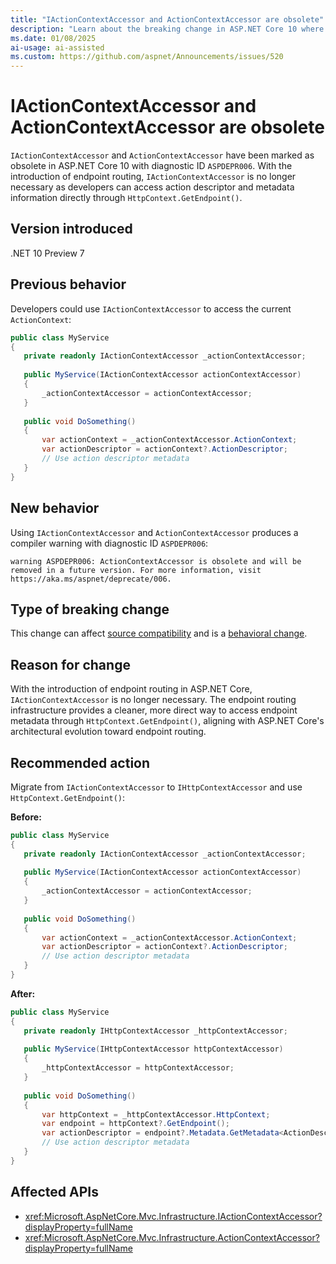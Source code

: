 ```yaml
---
title: "IActionContextAccessor and ActionContextAccessor are obsolete"
description: "Learn about the breaking change in ASP.NET Core 10 where IActionContextAccessor and ActionContextAccessor are marked as obsolete."
ms.date: 01/08/2025
ai-usage: ai-assisted
ms.custom: https://github.com/aspnet/Announcements/issues/520
---
```


# IActionContextAccessor and ActionContextAccessor are obsolete

`IActionContextAccessor` and `ActionContextAccessor` have been marked as obsolete in ASP.NET Core 10 with diagnostic ID `ASPDEPR006`. With the introduction of endpoint routing, `IActionContextAccessor` is no longer necessary as developers can access action descriptor and metadata information directly through `HttpContext.GetEndpoint()`.

## Version introduced

.NET 10 Preview 7

## Previous behavior

Developers could use `IActionContextAccessor` to access the current `ActionContext`:

```csharp
public class MyService
{
   private readonly IActionContextAccessor _actionContextAccessor;
   
   public MyService(IActionContextAccessor actionContextAccessor)
   {
       _actionContextAccessor = actionContextAccessor;
   }
   
   public void DoSomething()
   {
       var actionContext = _actionContextAccessor.ActionContext;
       var actionDescriptor = actionContext?.ActionDescriptor;
       // Use action descriptor metadata
   }
}
```

## New behavior

Using `IActionContextAccessor` and `ActionContextAccessor` produces a compiler warning with diagnostic ID `ASPDEPR006`:

```
warning ASPDEPR006: ActionContextAccessor is obsolete and will be removed in a future version. For more information, visit https://aka.ms/aspnet/deprecate/006.
```

## Type of breaking change

This change can affect [source compatibility](../../categories.md#source-compatibility) and is a [behavioral change](../../categories.md#behavioral-change).

## Reason for change

With the introduction of endpoint routing in ASP.NET Core, `IActionContextAccessor` is no longer necessary. The endpoint routing infrastructure provides a cleaner, more direct way to access endpoint metadata through `HttpContext.GetEndpoint()`, aligning with ASP.NET Core's architectural evolution toward endpoint routing.

## Recommended action

Migrate from `IActionContextAccessor` to `IHttpContextAccessor` and use `HttpContext.GetEndpoint()`:

**Before:**

```csharp
public class MyService
{
   private readonly IActionContextAccessor _actionContextAccessor;
   
   public MyService(IActionContextAccessor actionContextAccessor)
   {
       _actionContextAccessor = actionContextAccessor;
   }
   
   public void DoSomething()
   {
       var actionContext = _actionContextAccessor.ActionContext;
       var actionDescriptor = actionContext?.ActionDescriptor;
       // Use action descriptor metadata
   }
}
```

**After:**

```csharp
public class MyService
{
   private readonly IHttpContextAccessor _httpContextAccessor;
   
   public MyService(IHttpContextAccessor httpContextAccessor)
   {
       _httpContextAccessor = httpContextAccessor;
   }
   
   public void DoSomething()
   {
       var httpContext = _httpContextAccessor.HttpContext;
       var endpoint = httpContext?.GetEndpoint();
       var actionDescriptor = endpoint?.Metadata.GetMetadata<ActionDescriptor>();
       // Use action descriptor metadata
   }
}
```

## Affected APIs

- <xref:Microsoft.AspNetCore.Mvc.Infrastructure.IActionContextAccessor?displayProperty=fullName>
- <xref:Microsoft.AspNetCore.Mvc.Infrastructure.ActionContextAccessor?displayProperty=fullName>
